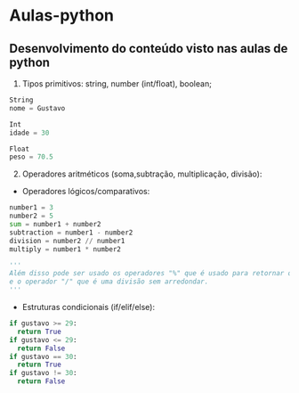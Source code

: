 # Aulas-python

## Desenvolvimento do conteúdo visto nas aulas de python
 
1) Tipos primitivos: string, number (int/float), boolean;

```py
String
nome = Gustavo

Int
idade = 30

Float
peso = 70.5
```

2) Operadores aritméticos (soma,subtração, multiplicação, divisão):
- Operadores lógicos/comparativos:

```py
number1 = 3
number2 = 5
sum = number1 + number2
subtraction = number1 - number2
division = number2 // number1
multiply = number1 * number2

'''
Além disso pode ser usado os operadores "%" que é usado para retornar o resto de um divisão
e o operador "/" que é uma divisão sem arredondar.
'''
```

- Estruturas condicionais (if/elif/else):

```py
if gustavo >= 29:
  return True
if gustavo <= 29:
  return False
if gustavo == 30:
  return True
if gustavo != 30:
  return False
```
